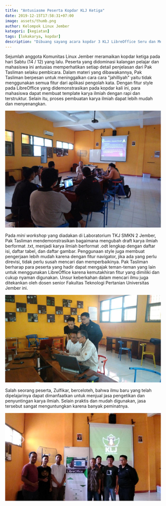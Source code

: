 ```yaml
---
title: "Antusiasme Peserta Kopdar KLJ Ketiga"
date: 2019-12-15T17:58:31+07:00
image: assets/thumb.png
author: Kelompok Linux Jember
kategori: [kegiatan]
tags: [lokakarya, kopdar]
description: "Dibuang sayang acara kopdar 3 KLJ LibreOffice Seru dan Mengasyikkan"
---
```


Sejumlah anggota Komunitas Linux Jember meramaikan kopdar ketiga pada hari Sabtu (14 / 12) yang lalu. Peserta yang didominasi kalangan pelajar dan mahasiswa ini antusias memperhatikan setiap detail penjelasan dari Pak Tasliman selaku pembicara. Dalam materi yang dibawakannya, Pak Tasliman berpesan untuk meninggalkan cara cara "jahilliyah" yaitu tidak menggunakan semua fitur dari aplikasi pengolah kata. Dengan fitur style pada LibreOffice yang didemonstrasikan pada kopdar kali ini, para mahasiswa dapat membuat template karya ilmiah dengan rapi dan terstruktur. Selain itu, proses pembuatan karya ilmiah dapat lebih mudah dan menyenangkan.

![kopdar LibreOffice](assets/3.jpg)

Pada *mini workshop* yang diadakan di Laboratorium TKJ SMKN 2 Jember, Pak Tasliman mendemonstrasikan bagaimana mengubah draft karya ilmiah berformat .txt, menjadi karya ilmiah berformat .odt lengkap dengan daftar isi, daftar tabel, dan daftar gambar. Penggunaan style juga membuat pengerjaan lebih mudah karena dengan fitur navigator, jika ada yang perlu direvisi, tidak perlu susah mencari dan memperbaikinya. Pak Tasliman berharap para peserta yang hadir dapat mengajak teman-teman yang lain untuk menggunakan LibreOffice karena kemutakhiran fitur yang dimiliki dan cukup nyaman digunakan. Unsur keberkahan dalam mencari ilmu juga ditekankan oleh dosen senior Fakultas Teknologi Pertanian Universitas Jember ini.

![mini workshop saat kopdar](assets/4.jpg)


Salah seorang peserta, Zulfikar, berceloteh, bahwa ilmu baru yang telah dipelajarinya dapat dimanfaatkan untuk menjual jasa pengetikan dan penyuntingan karya ilmiah. Selain praktis dan mudah digunakan, jasa tersebut sangat menguntungkan karena banyak peminatnya. 

![foto bersama seusai kopdar](assets/2.jpg)
